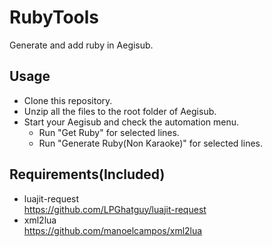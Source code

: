 # RubyTools
Generate and add ruby in Aegisub.   

## Usage  
- Clone this repository.  
- Unzip all the files to the root folder of Aegisub.  
- Start your Aegisub and check the automation menu.  
  - Run "Get Ruby" for selected lines.  
  - Run "Generate Ruby(Non Karaoke)" for selected lines.  
  
  

## Requirements(Included)    
 - luajit-request  
  https://github.com/LPGhatguy/luajit-request   
 - xml2lua  
  https://github.com/manoelcampos/xml2lua
